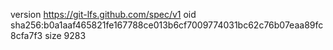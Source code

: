 version https://git-lfs.github.com/spec/v1
oid sha256:b0a1aaf465821fe167788ce013b6cf7009774031bc62c76b07eaa89fc8cfa7f3
size 9283

